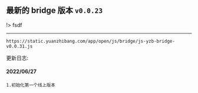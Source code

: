 ## 最新的 bridge 版本 `v0.0.23`

!> fsdf

---

`https://static.yuanzhibang.com/app/open/js/bridge/js-yzb-bridge-v0.0.31.js`

更新日志:

#### 2022/06/27

```
1.初始化第一个线上版本
```
